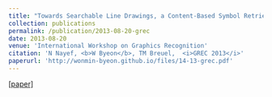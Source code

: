 ```yaml
---
title: "Towards Searchable Line Drawings, a Content-Based Symbol Retrieval Approach with Variable Query Complexity"
collection: publications
permalink: /publication/2013-08-20-grec
date: 2013-08-20
venue: 'International Workshop on Graphics Recognition'
citation: 'N Nayef, <b>W Byeon</b>, TM Breuel,  <i>GREC 2013</i>'
paperurl: 'http://wonmin-byeon.github.io/files/14-13-grec.pdf'
---
```

[[paper]](http://wonmin-byeon.github.io/files/14-13-grec.pdf)
